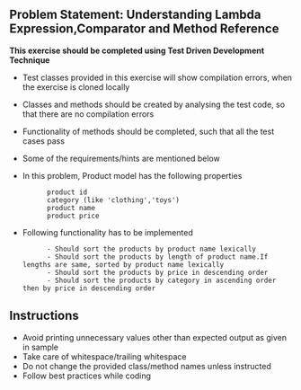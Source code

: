 ## Problem Statement: Understanding Lambda Expression,Comparator and Method Reference ##

**This exercise should be completed using Test Driven Development Technique**

- Test classes provided in this exercise will show compilation errors, when the exercise is cloned locally
- Classes and methods should be created by analysing the test code, so that there are no compilation errors
- Functionality of methods should be completed, such that all the test cases pass
- Some of the requirements/hints are mentioned below

- In this problem, Product model has the following properties
         
            product id
            category (like 'clothing','toys')
            product name
            product price
            
- Following functionality has to be implemented
         
            - Should sort the products by product name lexically
            - Should sort the products by length of product name.If lengths are same, sorted by product name lexically
            - Should sort the products by price in descending order
            - Should sort the products by category in ascending order then by price in descending order 
          
        
## Instructions
- Avoid printing unnecessary values other than expected output as given in sample
- Take care of whitespace/trailing whitespace
- Do not change the provided class/method names unless instructed
- Follow best practices while coding
